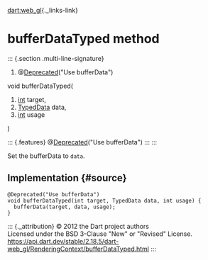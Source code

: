 [dart:web\_gl](../../dart-web_gl/dart-web_gl-library){._links-link}

bufferDataTyped method
======================

::: {.section .multi-line-signature}
<div>

1.  @[Deprecated](../../dart-core/deprecated-class)(\"Use bufferData\")

</div>

void bufferDataTyped(

1.  [int](../../dart-core/int-class) target,
2.  [TypedData](../../dart-typed_data/typeddata-class) data,
3.  [int](../../dart-core/int-class) usage

)

::: {.features}
@[Deprecated](../../dart-core/deprecated-class)(\"Use bufferData\")
:::
:::

Set the bufferData to `data`.

Implementation {#source}
--------------

``` {.language-dart data-language="dart"}
@Deprecated("Use bufferData")
void bufferDataTyped(int target, TypedData data, int usage) {
  bufferData(target, data, usage);
}
```

::: {._attribution}
© 2012 the Dart project authors\
Licensed under the BSD 3-Clause \"New\" or \"Revised\" License.\
<https://api.dart.dev/stable/2.18.5/dart-web_gl/RenderingContext/bufferDataTyped.html>
:::
